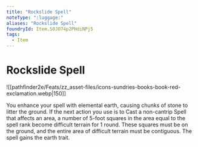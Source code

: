 ```yaml
---
title: "Rockslide Spell"
noteType: ":luggage:"
aliases: "Rockslide Spell"
foundryId: Item.S0JO74p2PHdiNPj5
tags:
  - Item
---
```


# Rockslide Spell
![[pathfinder2e/Feats/zz_asset-files/icons-sundries-books-book-red-exclamation.webp|150]]

You enhance your spell with elemental earth, causing chunks of stone to litter the ground. If the next action you use is to Cast a non-cantrip Spell that affects an area, a number of 5-foot squares in the area equal to the spell rank become difficult terrain for 1 round. These squares must be on the ground, and the entire area of difficult terrain must be contiguous. The spell gains the earth trait.
